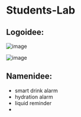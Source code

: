 # Students-Lab

## Logoidee:

![image](https://user-images.githubusercontent.com/114980500/231156869-a02a2e41-f3e1-4295-97b2-e2a9890ce224.png)

![image](https://user-images.githubusercontent.com/114980500/231158771-0b8d03bd-d654-4b8d-9546-c17841823f12.png)

## Namenidee:
- smart drink alarm
- hydration alarm
- liquid reminder
- 
